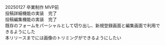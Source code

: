 20250127 卒業制作 MVP前<br>
投稿詳細機能の実装　完了<br>
投稿編集機能の実装　完了<br>
既存のフォームをパーシャルとして切り出し、新規登録画面と編集画面で利用できるようにした<br>
本リリースまでには画像のトリミングができるようにしたい<br>